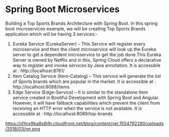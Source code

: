 # Spring Boot Microservices

Building a Top Sports Brands Architecture with Spring Boot. In this spring boot microservices example, we will be creating Top Sports Brands application which will be having 3 services:-

1. Eureka Service (EurekaServer) –  This Service will register every microservice and then the client microservice will look up the Eureka server to get a dependent microservice to get the job done.This Eureka Server is owned by Netflix and in this, Spring Cloud offers a declarative way to register and invoke services by Java annotation. It is accessible at : http://localhost:8761/
2. Item Catalog Service (Item-Catalog) – This service will generate the list of Sports brands which are popular in the market. It is accessible at : http://localhost:8088/items
3. Edge Service (Edge-Service) – It is similar to the standalone Item service created in Bootiful Development with Spring Boot and Angular. However, it will have fallback capabilities which prevent the client from receiving an HTTP error when the service is not available. It is accessible at : http://localhost:8089/top-brands


https://d1jnx9ba8s6j9r.cloudfront.net/blog/content/ver.1554792280/uploads/2018/03/nn.png
